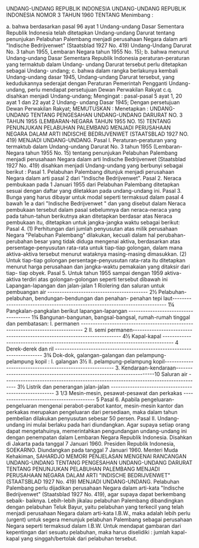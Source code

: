  UNDANG-UNDANG REPUBLIK INDONESIA UNDANG-UNDANG REPUBLIK INDONESIA NOMOR 3 TAHUN 1960 TENTANG
Menimbang :

a. bahwa berdasarkan pasal 96 ayat 1 Undang-undang Dasar Sementara Republik Indonesia telah ditetapkan Undang-undang Darurat tentang penunjukan Pelabuhan Palembang menjadi perusahaan Negara dalam arti "Indische Bedrijvenwet" (Staatsblad 1927 No. 419) Undang-Undang Darurat No. 3 tahun 1955, Lembaran Negara tahun 1955 No. 15);
b. bahwa menurut Undang-undang Dasar Sementara Republik Indonesia peraturan-peraturan yang termaktub dalam Undang- undang Darurat tersebut perlu ditetapkan sebagai Undang- undang;
c. bahwa dalam rangka berlakunya kembali Undang-undang dasar 1945, Undang-undang Darurat tersebut, yang kedudukannya sederajat dengan Peraturan Pemerintah Pengganti Undang- undang, perlu mendapat persetujuan Dewan Perwakilan Rakyat c.q. disahkan menjadi Undang-undang;
Mengingat :
 pasal-pasal 5 ayat 1, 20 ayat 1 dan 22 ayat 2 Undang- undang Dasar 1945; Dengan persetujuan Dewan Perwakilan Rakyat;
MEMUTUSKAN :
 Menetapkan : UNDANG-UNDANG TENTANG PENGESAHAN UNDANG-UNDANG DARURAT NO. 3 TAHUN 1955 (LEMBARAN-NEGARA TAHUN 1955 NO. 15) TENTANG PENUNJUKAN PELABUHAN PALEMBANG MENJADI PERUSAHAAN NEGARA DALAM ARTI INDISCHE BEDRIJVENWET (STAATSBLAD 1927 NO. 419) MENJADI UNDANG-UNDANG. Pasal I. Peraturan-peraturan yang termaktub dalam Undang-undang Darurat No. 3 tahun 1955 (Lembaran-Negara tahun 1955 No. 15) tentang penunjukan Pelabuhan Palembang menjadi perusahaan Negara dalam arti Indische Bedrijvenwet (Staatsblad 1927 No. 419) disahkan menjadi Undang-undang yang berbunyi sebagai berikut : Pasal 1. Pelabuhan Palembang ditunjuk menjadi perusahaan Negara dalam arti pasal 2 dari "Indische Bedrijvenwet". Pasal 2. Neraca pembukaan pada 1 Januari 1955 dari Pelabuhan Palembang ditetapkan sesuai dengan daftar yang diletakkan pada undang-undang ini. Pasal 3. Bunga yang harus dibayar untuk modal seperti termaksud dalam pasal 4 bawah 1e a dari "Indische Bedrijvenwet " dan yang disebut dalam Neraca pembukaan tersebut dalam pasal sebelumnya dan neraca-neraca yang pada tahun-tahun berikutnya akan ditetapkan berdasar atas Neraca pembukaan itu, ditetapkan untuk jangka-jangka waktu sebagai berikut: Pasal 4.
(1) Perhitungan dari jumlah penyusutan atas milik perusahaan Negara "Pelabuhan Palembang" dilakukan, kecuali dalam hal perubahan-perubahan besar yang tidak diduga mengenai aktiva, berdasarkan atas persentage-penyusutan rata-rata untuk tiap-tiap golongan, dalam mana aktiva-aktiva tersebut menurut wataknya masing-masing dimasukkan.
(2) Untuk tiap-tiap golongan persentage-penyusutan rata-rata itu ditetapkan menurut harga perusahaan dan jangka-waktu pemakaian yang ditaksir dari tiap- tiap obyek. Pasal 5. Untuk tahun 1955 sampai dengan 1959 aktiva-aktiva terdiri atas golongan-golongan seperti tersebut dibawah ini Lapangan-lapangan dan jalan-jalan 1 Riolering dan saluran untuk pembuangan air ------------------------------------------ 2½ Pelabuhan-pelabuhan, bendungan-bendungan dan penahan- penahan tepi laut--------------------------------------------------------------------------- 1¼ Pangkalan-pangkalan berikut lapangan-lapangan ------------------------------------- 1¾ Bangunan-bangunan, bangsal-bangsal, rumah-rumah tinggal dan pembatasan: I. permanen ------------------------------------------------------------------------------- 2 II. semi permanen------------------------------------------------------------------------- 4½ Kapal-kapal ---------------------------------------------------------------------------------- 4 Derek-derek dan ril ------------------------------------------------------------------------ 3¾ Dok-dok, galangan-galangan dan pelampung-pelampung kopil : I. galangan 3½ II. pelampung-pelampung kopil--------------------------------------------------------- 3. Kendaraan-kendaraan---------------------------------------------------------------------10 Saluran air ----------------------------------------------------------------------------------- 3½ Listrik dan penerangan jalan-jalan ------------------------------------------------------ 3 1/3 Mesin-mesin, pesawat-pesawat dan perkakas ----------------------------------------- 5 Pasal 6. Apabila pengeluaran-pengeluaran mengenai perabot-perabot kantor, mesin-mesin kantor dan perkakas merupakan pengeluaran dari persediaan, maka dalam tahun pembelian dilakukan penyusutan sebesar 50 persen. Pasal II. Undang-undang ini mulai berlaku pada hari diundangkan. Agar supaya setiap orang dapat mengetahuinya, memerintahkan pengundangan undang-undang ini dengan penempatan dalam Lembaran Negara Republik Indonesia. Disahkan di Jakarta pada tanggal 7 Januari 1960. Presiden Republik Indonesia, SOEKARNO. Diundangkan pada tanggal 7 Januari 1960. Menteri Muda Kehakiman, SAHARDJO MEMORI PENJELASAN MENGENAI RANCANGAN UNDANG-UNDANG TENTANG PENGESAHAN UNDANG-UNDANG DARURAT TENTANG PENUNJUKAN PELABUHAN PALEMBANG MENJADI PERUSAHAAN NEGARA DALAM ARTI "INDISCHE BEDRIJVENWET" (STAATSBLAD 1927 No. 419) MENJADI UNDANG-UNDANG. Pelabuhan Palembang perlu dijadikan perusahaan Negara dalam arti-kata "Indische Bedrijvenwet" (Staatsblad 1927 No. 419), agar supaya dapat berkembang sebaik- baiknya. Lebih-lebih jikalau pelabuhan Palembang dibandingkan dengan pelabuhan Teluk Bayur, yaitu pelabuhan yang terkecil yang telah menjadi perusahaan Negara dalam arti-kata I.B.W., maka adalah lebih perlu (urgent) untuk segera menunjuk pelabuhan Palembang sebagai perusahaan Negara seperti termaksud dalam I.B.W. Untuk mendapat gambaran dari kepentingan dari sesuatu pelabuhan, maka harus diselidiki : jumlah kapal-kapal yang singgah/bertolak dari pelabuhan tersebut.